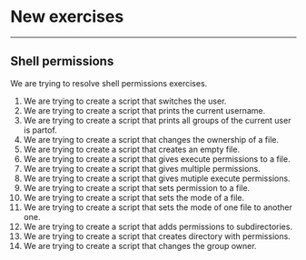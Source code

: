 # New exercises
----------------------------------------------
__Shell permissions__
----------------------------------------------
We are trying to resolve shell permissions exercises.
1. We are trying to create a script that switches the user.
2. We are trying to create a script that prints the current username.
3. We are trying to create a script that prints all groups of the current user is partof.
4. We are trying to create a script that changes the ownership of a file.
5. We are trying to create a script that creates an empty file.
6. We are trying to create a script that gives execute permissions to a file.
7. We are trying to create a script that gives multiple permissions.
8. We are trying to create a script that gives mutiple execute permissions.
9. We are trying to create a script that sets permission to a file.
10. We are trying to create a script that sets the mode of a file.
11. We are trying to create a script that sets the mode of one file to another one.
12. We are trying to create a script that adds permissions to subdirectories.
13. We are trying to create a script that creates directory with permissions.
14. We are trying to create a script that changes the group owner.
